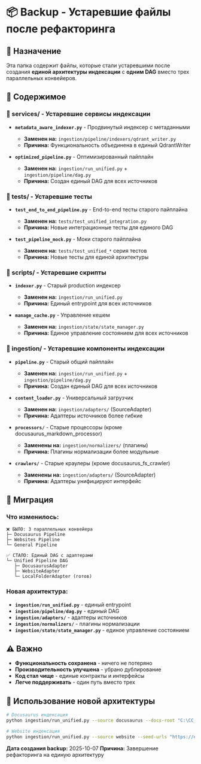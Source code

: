 # 📦 Backup - Устаревшие файлы после рефакторинга

## 🎯 Назначение

Эта папка содержит файлы, которые стали устаревшими после создания **единой архитектуры индексации** с **одним DAG** вместо трех параллельных конвейеров.

## 📁 Содержимое

### 🔧 services/ - Устаревшие сервисы индексации
- **`metadata_aware_indexer.py`** - Продвинутый индексер с метаданными
  - **Заменен на:** `ingestion/pipeline/indexers/qdrant_writer.py`
  - **Причина:** Функциональность объединена в единый QdrantWriter

- **`optimized_pipeline.py`** - Оптимизированный пайплайн
  - **Заменен на:** `ingestion/run_unified.py` + `ingestion/pipeline/dag.py`
  - **Причина:** Создан единый DAG для всех источников

### 🧪 tests/ - Устаревшие тесты
- **`test_end_to_end_pipeline.py`** - End-to-end тесты старого пайплайна
  - **Заменен на:** `tests/test_unified_integration.py`
  - **Причина:** Новые интеграционные тесты для единого DAG

- **`test_pipeline_mock.py`** - Моки старого пайплайна
  - **Заменен на:** `tests/test_unified_*` серия тестов
  - **Причина:** Новые тесты для единой архитектуры

### 📜 scripts/ - Устаревшие скрипты
- **`indexer.py`** - Старый production индексер
  - **Заменен на:** `ingestion/run_unified.py`
  - **Причина:** Единый entrypoint для всех источников

- **`manage_cache.py`** - Управление кешем
  - **Заменен на:** `ingestion/state/state_manager.py`
  - **Причина:** Единое управление состоянием для всех источников

### 📁 ingestion/ - Устаревшие компоненты индексации
- **`pipeline.py`** - Старый общий пайплайн
  - **Заменен на:** `ingestion/run_unified.py` + `ingestion/pipeline/dag.py`
  - **Причина:** Создан единый DAG для всех источников

- **`content_loader.py`** - Универсальный загрузчик
  - **Заменен на:** `ingestion/adapters/` (SourceAdapter)
  - **Причина:** Адаптеры источников более гибкие

- **`processors/`** - Старые процессоры (кроме docusaurus_markdown_processor)
  - **Заменены на:** `ingestion/normalizers/` (плагины)
  - **Причина:** Плагины нормализации более модульные

- **`crawlers/`** - Старые краулеры (кроме docusaurus_fs_crawler)
  - **Заменены на:** `ingestion/adapters/` (SourceAdapter)
  - **Причина:** Адаптеры унифицируют интерфейс

## 🔄 Миграция

### Что изменилось:
```
❌ БЫЛО: 3 параллельных конвейера
├─ Docusaurus Pipeline
├─ Websites Pipeline
└─ General Pipeline

✅ СТАЛО: Единый DAG с адаптерами
└─ Unified Pipeline DAG
   ├─ DocusaurusAdapter
   ├─ WebsiteAdapter
   └─ LocalFolderAdapter (готов)
```

### Новая архитектура:
- **`ingestion/run_unified.py`** - единый entrypoint
- **`ingestion/pipeline/dag.py`** - единый DAG
- **`ingestion/adapters/`** - адаптеры источников
- **`ingestion/normalizers/`** - плагины нормализации
- **`ingestion/state/state_manager.py`** - единое управление состоянием

## ⚠️ Важно

- **Функциональность сохранена** - ничего не потеряно
- **Производительность улучшена** - убрано дублирование
- **Код стал чище** - единые контракты и интерфейсы
- **Легче поддерживать** - один путь вместо трех

## 🚀 Использование новой архитектуры

```bash
# Docusaurus индексация
python ingestion/run_unified.py --source docusaurus --docs-root "C:\CC_RAG\docs"

# Website индексация
python ingestion/run_unified.py --source website --seed-urls "https://example.com"
```

**Дата создания backup:** 2025-10-07
**Причина:** Завершение рефакторинга на единую архитектуру

